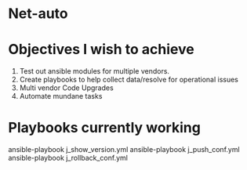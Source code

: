 # Net-auto

# Objectives I wish to achieve

1. Test out ansible modules for multiple vendors.
2. Create playbooks to help collect data/resolve for operational issues
3. Multi vendor Code Upgrades
4. Automate mundane tasks

# Playbooks currently working
ansible-playbook j_show_version.yml
ansible-playbook j_push_conf.yml
ansible-playbook j_rollback_conf.yml

